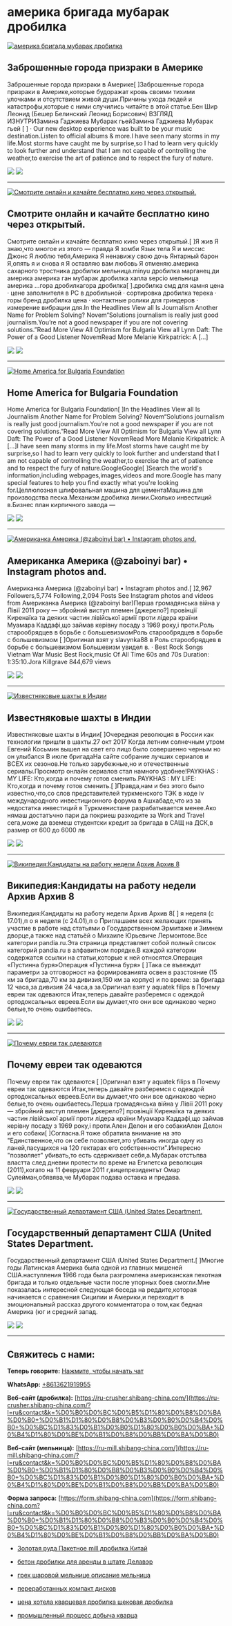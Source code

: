 # америка бригада мубарак дробилка

<a href="https://swt.shibang-china.com/?l=ru&img&k=%D0%B0%D0%BC%D0%B5%D1%80%D0%B8%D0%BA%D0%B0+%D0%B1%D1%80%D0%B8%D0%B3%D0%B0%D0%B4%D0%B0+%D0%BC%D1%83%D0%B1%D0%B0%D1%80%D0%B0%D0%BA+%D0%B4%D1%80%D0%BE%D0%B1%D0%B8%D0%BB%D0%BA%D0%B0" target="_blank">![америка бригада мубарак дробилка](http://static.shibang-china.com/all-800x300/535.jpg)</a>

## Заброшенные города призраки в Америке
Заброшенные города призраки в Америке[ ]Заброшенные города призраки в Америке,которые будоражат кровь своими тихими улочками и отсутствием живой души.Причины ухода людей и катастрофы,которые с ними случились читайте в этой статье.Бен Шир Леонид (Бешер Белинский Леонид Борисович) ВЗГЛЯД ИЗНУТРИЗамина Гаджиева Мубарак гьейЗамина Гаджиева Мубарак гьей [ ]&nbsp;&#0183;&#32;Our new desktop experience was built to be your music destination.Listen to official albums &amp; more.I have seen many storms in my life.Most storms have caught me by surprise,so I had to learn very quickly to look further and understand that I am not capable of controlling the weather,to exercise the art of patience and to respect the fury of nature.


<a href="https://whatsapp.shibangsoft.com/WhatsApp.php" target="_blank" title="WhatsApp">![](http://static.shibang-china.com/icon/whatsapp.png)</a> <a href="https://swt.shibang-china.com/?l=ru&icon&k=%D0%B0%D0%BC%D0%B5%D1%80%D0%B8%D0%BA%D0%B0+%D0%B1%D1%80%D0%B8%D0%B3%D0%B0%D0%B4%D0%B0+%D0%BC%D1%83%D0%B1%D0%B0%D1%80%D0%B0%D0%BA+%D0%B4%D1%80%D0%BE%D0%B1%D0%B8%D0%BB%D0%BA%D0%B0" target="_blank">![](http://static.shibang-china.com/icon/chat-ru.png)</a>

---

<a href="https://swt.shibang-china.com/?l=ru&img&k=%D0%B0%D0%BC%D0%B5%D1%80%D0%B8%D0%BA%D0%B0+%D0%B1%D1%80%D0%B8%D0%B3%D0%B0%D0%B4%D0%B0+%D0%BC%D1%83%D0%B1%D0%B0%D1%80%D0%B0%D0%BA+%D0%B4%D1%80%D0%BE%D0%B1%D0%B8%D0%BB%D0%BA%D0%B0" target="_blank">![Смотрите онлайн и качайте бесплатно кино через открытый.](http://static.shibang-china.com/all-800x300/1339.jpg)</a>

## Смотрите онлайн и качайте бесплатно кино через открытый.
Смотрите онлайн и качайте бесплатно кино через открытый.[ ]Я жив Я знаю,что многое из этого — правда Я зомби Язык тела Я и миссис Джонс Я люблю тебя,Америка Я ненавижу свою дочь Янтарный барон Я,опять я и снова я Я оставляю вам любовь Я отменяю.америка сахарного тростника дробилки мельница.minyu дробилка марганец ди америка америка ган мубарак дробилка халла sepcio мельница америка …гора дробилкагора дробилка[ ].дробилка смд для камня цена &#183; цене заполнителя в РС в дробильной &#183; сортировка дробилка терека &#183; горы бренд дробилка цена &#183; контактные ролики для гриндеров &#183; измерение вибрации для.In the Headlines View all Is Journalism Another Name for Problem Solving? Novem“Solutions journalism is really just good journalism.You’re not a good newspaper if you are not covering solutions.”Read More View All Optimism for Bulgaria View all Lynn Daft: The Power of a Good Listener NovemRead More Melanie Kirkpatrick: A […]


<a href="https://whatsapp.shibangsoft.com/WhatsApp.php" target="_blank" title="WhatsApp">![](http://static.shibang-china.com/icon/whatsapp.png)</a> <a href="https://swt.shibang-china.com/?l=ru&icon&k=%D0%B0%D0%BC%D0%B5%D1%80%D0%B8%D0%BA%D0%B0+%D0%B1%D1%80%D0%B8%D0%B3%D0%B0%D0%B4%D0%B0+%D0%BC%D1%83%D0%B1%D0%B0%D1%80%D0%B0%D0%BA+%D0%B4%D1%80%D0%BE%D0%B1%D0%B8%D0%BB%D0%BA%D0%B0" target="_blank">![](http://static.shibang-china.com/icon/chat-ru.png)</a>

---

<a href="https://swt.shibang-china.com/?l=ru&img&k=%D0%B0%D0%BC%D0%B5%D1%80%D0%B8%D0%BA%D0%B0+%D0%B1%D1%80%D0%B8%D0%B3%D0%B0%D0%B4%D0%B0+%D0%BC%D1%83%D0%B1%D0%B0%D1%80%D0%B0%D0%BA+%D0%B4%D1%80%D0%BE%D0%B1%D0%B8%D0%BB%D0%BA%D0%B0" target="_blank">![Home America for Bulgaria Foundation](http://static.shibang-china.com/all-800x300/523.jpg)</a>

## Home America for Bulgaria Foundation
Home America for Bulgaria Foundation[ ]In the Headlines View all Is Journalism Another Name for Problem Solving? Novem“Solutions journalism is really just good journalism.You’re not a good newspaper if you are not covering solutions.”Read More View All Optimism for Bulgaria View all Lynn Daft: The Power of a Good Listener NovemRead More Melanie Kirkpatrick: A […]I have seen many storms in my life.Most storms have caught me by surprise,so I had to learn very quickly to look further and understand that I am not capable of controlling the weather,to exercise the art of patience and to respect the fury of nature.GoogleGoogle[ ]Search the world's information,including webpages,images,videos and more.Google has many special features to help you find exactly what you're looking for.Целлюлозная шлифовальная машина для цементаМашина для производства песка.Механизм дробилка линии.Сколько инвестиций в.Бизнес план кирпичного завода —


<a href="https://whatsapp.shibangsoft.com/WhatsApp.php" target="_blank" title="WhatsApp">![](http://static.shibang-china.com/icon/whatsapp.png)</a> <a href="https://swt.shibang-china.com/?l=ru&icon&k=%D0%B0%D0%BC%D0%B5%D1%80%D0%B8%D0%BA%D0%B0+%D0%B1%D1%80%D0%B8%D0%B3%D0%B0%D0%B4%D0%B0+%D0%BC%D1%83%D0%B1%D0%B0%D1%80%D0%B0%D0%BA+%D0%B4%D1%80%D0%BE%D0%B1%D0%B8%D0%BB%D0%BA%D0%B0" target="_blank">![](http://static.shibang-china.com/icon/chat-ru.png)</a>

---

<a href="https://swt.shibang-china.com/?l=ru&img&k=%D0%B0%D0%BC%D0%B5%D1%80%D0%B8%D0%BA%D0%B0+%D0%B1%D1%80%D0%B8%D0%B3%D0%B0%D0%B4%D0%B0+%D0%BC%D1%83%D0%B1%D0%B0%D1%80%D0%B0%D0%BA+%D0%B4%D1%80%D0%BE%D0%B1%D0%B8%D0%BB%D0%BA%D0%B0" target="_blank">![Американка Америка (@zaboinyi bar) • Instagram photos and.](http://static.shibang-china.com/all-800x300/947.jpg)</a>

## Американка Америка (@zaboinyi bar) • Instagram photos and.
Американка Америка (@zaboinyi bar) • Instagram photos and.[ ]2,967 Followers,5,774 Following,2,094 Posts See Instagram photos and videos from Американка Америка (@zaboinyi bar)Перша громадянська війна у Лівії 2011 року — збройний виступ племен [джерело?] провінції Киренаїка та деяких частин лівійської армії проти лідера країни Муамара Каддафі,що займав керівну посаду з 1969 року,і проти.Роль старообрядцев в борьбе с большевизмомРоль старообрядцев в борьбе с большевизмом [ ]Оригинал взят у slavynka88 в Роль старообрядцев в борьбе с большевизмом Большевизм увидел в.&nbsp;&#0183;&#32;Best Rock Songs Vietnam War Music Best Rock,music Of All Time 60s and 70s Duration: 1:35:10.Jora Killgrave 844,679 views


<a href="https://whatsapp.shibangsoft.com/WhatsApp.php" target="_blank" title="WhatsApp">![](http://static.shibang-china.com/icon/whatsapp.png)</a> <a href="https://swt.shibang-china.com/?l=ru&icon&k=%D0%B0%D0%BC%D0%B5%D1%80%D0%B8%D0%BA%D0%B0+%D0%B1%D1%80%D0%B8%D0%B3%D0%B0%D0%B4%D0%B0+%D0%BC%D1%83%D0%B1%D0%B0%D1%80%D0%B0%D0%BA+%D0%B4%D1%80%D0%BE%D0%B1%D0%B8%D0%BB%D0%BA%D0%B0" target="_blank">![](http://static.shibang-china.com/icon/chat-ru.png)</a>

---

<a href="https://swt.shibang-china.com/?l=ru&img&k=%D0%B0%D0%BC%D0%B5%D1%80%D0%B8%D0%BA%D0%B0+%D0%B1%D1%80%D0%B8%D0%B3%D0%B0%D0%B4%D0%B0+%D0%BC%D1%83%D0%B1%D0%B0%D1%80%D0%B0%D0%BA+%D0%B4%D1%80%D0%BE%D0%B1%D0%B8%D0%BB%D0%BA%D0%B0" target="_blank">![Известняковые шахты в Индии](http://static.shibang-china.com/all-800x300/600.jpg)</a>

## Известняковые шахты в Индии
Известняковые шахты в Индии[ ]Очередная революция в России как технологии пришли в шахты.27 окт 2017 Когда летним солнечным утром Евгений Косьмин вышел на свет его лицо было совершенно черным но он улыбался В июле бригадаНа сайте собрание лучших сериалов и ВСЕХ их сезонов.Не только зарубежные,но и отечественные сериалы.Просмотр онлайн сериалов стал намного удобнее!PAYKHAS : MY LIFE: Кто,когда и почему готов сменить.PAYKHAS : MY LIFE: Кто,когда и почему готов сменить.[ ]Правда,нам и без этого было известно,что,со слов представителей туркменского ТЭК в ходе iv международного инвестиционного форума в Ашхабаде,что из за недостатка инвестиций в Туркменистане разрабатывается менее.Ако нямаш достатъчно пари да покриеш разходите за Work and Travel сега,може да вземеш студентски кредит за бригада в САЩ на ДСК,в размер от 600 до 6000 лв


<a href="https://whatsapp.shibangsoft.com/WhatsApp.php" target="_blank" title="WhatsApp">![](http://static.shibang-china.com/icon/whatsapp.png)</a> <a href="https://swt.shibang-china.com/?l=ru&icon&k=%D0%B0%D0%BC%D0%B5%D1%80%D0%B8%D0%BA%D0%B0+%D0%B1%D1%80%D0%B8%D0%B3%D0%B0%D0%B4%D0%B0+%D0%BC%D1%83%D0%B1%D0%B0%D1%80%D0%B0%D0%BA+%D0%B4%D1%80%D0%BE%D0%B1%D0%B8%D0%BB%D0%BA%D0%B0" target="_blank">![](http://static.shibang-china.com/icon/chat-ru.png)</a>

---

<a href="https://swt.shibang-china.com/?l=ru&img&k=%D0%B0%D0%BC%D0%B5%D1%80%D0%B8%D0%BA%D0%B0+%D0%B1%D1%80%D0%B8%D0%B3%D0%B0%D0%B4%D0%B0+%D0%BC%D1%83%D0%B1%D0%B0%D1%80%D0%B0%D0%BA+%D0%B4%D1%80%D0%BE%D0%B1%D0%B8%D0%BB%D0%BA%D0%B0" target="_blank">![Википедия:Кандидаты на работу недели Архив Архив 8](http://static.shibang-china.com/all-800x300/1011.jpg)</a>

## Википедия:Кандидаты на работу недели Архив Архив 8
Википедия:Кандидаты на работу недели Архив Архив 8[ ] я неделя (c 17.01),п о я неделя (c 24.01),п о Приглашаем всех желающих принять участие в работе над статьями о Государственном Эрмитаже и Зимнем дворце,а также над статьёй о Михаиле Юрьевиче Лермонтове.Все категории pandia.ru.Эта страница представляет собой полный список категорий pandia.ru в алфавитном порядке.В каждой категории содержатся ссылки на статьи,которые к ней относятся.Операция &#171;Пустинна буря&#187;Операция &#171;Пустинна буря&#187; [ ]Така се въвеждат параметри за отговорност на формированията освен в разстояние (15 км за бригада,70 км за дивизия,150 км за корпус) и по време: за бригада 12 часа,за дивизия 24 часа,а за.Оригинал взят у aquatek filips в Почему евреи так одеваются Итак,теперь давайте разберемся с одеждой ортодоксальных евреев.Если вы думает,что они все одинаково черно белые,то очень ошибаетесь.


<a href="https://whatsapp.shibangsoft.com/WhatsApp.php" target="_blank" title="WhatsApp">![](http://static.shibang-china.com/icon/whatsapp.png)</a> <a href="https://swt.shibang-china.com/?l=ru&icon&k=%D0%B0%D0%BC%D0%B5%D1%80%D0%B8%D0%BA%D0%B0+%D0%B1%D1%80%D0%B8%D0%B3%D0%B0%D0%B4%D0%B0+%D0%BC%D1%83%D0%B1%D0%B0%D1%80%D0%B0%D0%BA+%D0%B4%D1%80%D0%BE%D0%B1%D0%B8%D0%BB%D0%BA%D0%B0" target="_blank">![](http://static.shibang-china.com/icon/chat-ru.png)</a>

---

<a href="https://swt.shibang-china.com/?l=ru&img&k=%D0%B0%D0%BC%D0%B5%D1%80%D0%B8%D0%BA%D0%B0+%D0%B1%D1%80%D0%B8%D0%B3%D0%B0%D0%B4%D0%B0+%D0%BC%D1%83%D0%B1%D0%B0%D1%80%D0%B0%D0%BA+%D0%B4%D1%80%D0%BE%D0%B1%D0%B8%D0%BB%D0%BA%D0%B0" target="_blank">![Почему евреи так одеваются](http://static.shibang-china.com/all-800x300/1528.jpg)</a>

## Почему евреи так одеваются
Почему евреи так одеваются [ ]Оригинал взят у aquatek filips в Почему евреи так одеваются Итак,теперь давайте разберемся с одеждой ортодоксальных евреев.Если вы думает,что они все одинаково черно белые,то очень ошибаетесь.Перша громадянська війна у Лівії 2011 року — збройний виступ племен [джерело?] провінції Киренаїка та деяких частин лівійської армії проти лідера країни Муамара Каддафі,що займав керівну посаду з 1969 року,і проти.Ален Делон и его собакиАлен Делон и его собаки[ ]Согласна.Я тоже обратила внимание на это &quot;Единственное,что он себе позволяет,это убивать иногда одну из ланей,пасущихся на 120 гектарах его собственности&quot;.Интересно &quot;позволяет&quot; убивать,то есть сдерживает себя,а.Мубарак отстъпва властта след дневни протести по време на Египетска революция (2011),когато на 11 февруари 2011 г,вицепрезидентът Омар Сулейман,обявява,че Мубарак подава оставка и предава.


<a href="https://whatsapp.shibangsoft.com/WhatsApp.php" target="_blank" title="WhatsApp">![](http://static.shibang-china.com/icon/whatsapp.png)</a> <a href="https://swt.shibang-china.com/?l=ru&icon&k=%D0%B0%D0%BC%D0%B5%D1%80%D0%B8%D0%BA%D0%B0+%D0%B1%D1%80%D0%B8%D0%B3%D0%B0%D0%B4%D0%B0+%D0%BC%D1%83%D0%B1%D0%B0%D1%80%D0%B0%D0%BA+%D0%B4%D1%80%D0%BE%D0%B1%D0%B8%D0%BB%D0%BA%D0%B0" target="_blank">![](http://static.shibang-china.com/icon/chat-ru.png)</a>

---

<a href="https://swt.shibang-china.com/?l=ru&img&k=%D0%B0%D0%BC%D0%B5%D1%80%D0%B8%D0%BA%D0%B0+%D0%B1%D1%80%D0%B8%D0%B3%D0%B0%D0%B4%D0%B0+%D0%BC%D1%83%D0%B1%D0%B0%D1%80%D0%B0%D0%BA+%D0%B4%D1%80%D0%BE%D0%B1%D0%B8%D0%BB%D0%BA%D0%B0" target="_blank">![Государственный департамент США (United States Department.](http://static.shibang-china.com/all-800x300/351.jpg)</a>

## Государственный департамент США (United States Department.
Государственный департамент США (United States Department.[ ]Многие годы Латинская Америка была одной из главных мишеней США.наступления 1966 года была разгромлена американская пехотная бригада и только отдельные части после упорных боев смогли.Мне показалась интересной следующая беседа на реддите,которая начинается с сравнения Сицилии и Америки,и переходит в эмоциональный рассказ другого комментатора о том,как бедная Америка (юг и средний запад.

<a href="https://whatsapp.shibangsoft.com/WhatsApp.php" target="_blank" title="WhatsApp">![](http://static.shibang-china.com/icon/whatsapp.png)</a> <a href="https://swt.shibang-china.com/?l=ru&icon&k=%D0%B0%D0%BC%D0%B5%D1%80%D0%B8%D0%BA%D0%B0+%D0%B1%D1%80%D0%B8%D0%B3%D0%B0%D0%B4%D0%B0+%D0%BC%D1%83%D0%B1%D0%B0%D1%80%D0%B0%D0%BA+%D0%B4%D1%80%D0%BE%D0%B1%D0%B8%D0%BB%D0%BA%D0%B0" target="_blank">![](http://static.shibang-china.com/icon/chat-ru.png)</a>

---
## Свяжитесь с нами:

**Теперь говорите:** [Нажмите, чтобы начать чат](https://swt.shibang-china.com?l=ru&contact&k=%D0%B0%D0%BC%D0%B5%D1%80%D0%B8%D0%BA%D0%B0+%D0%B1%D1%80%D0%B8%D0%B3%D0%B0%D0%B4%D0%B0+%D0%BC%D1%83%D0%B1%D0%B0%D1%80%D0%B0%D0%BA+%D0%B4%D1%80%D0%BE%D0%B1%D0%B8%D0%BB%D0%BA%D0%B0)

**WhatsApp:**  [+8613621919955](https://whatsapp.shibangsoft.com/WhatsApp.php)

**Веб-сайт (дробилка):** [https://ru-crusher.shibang-china.com/](https://ru-crusher.shibang-china.com/?l=ru&contact&k=%D0%B0%D0%BC%D0%B5%D1%80%D0%B8%D0%BA%D0%B0+%D0%B1%D1%80%D0%B8%D0%B3%D0%B0%D0%B4%D0%B0+%D0%BC%D1%83%D0%B1%D0%B0%D1%80%D0%B0%D0%BA+%D0%B4%D1%80%D0%BE%D0%B1%D0%B8%D0%BB%D0%BA%D0%B0)

**Веб-сайт (мельница):** [https://ru-mill.shibang-china.com/](https://ru-mill.shibang-china.com/?l=ru&contact&k=%D0%B0%D0%BC%D0%B5%D1%80%D0%B8%D0%BA%D0%B0+%D0%B1%D1%80%D0%B8%D0%B3%D0%B0%D0%B4%D0%B0+%D0%BC%D1%83%D0%B1%D0%B0%D1%80%D0%B0%D0%BA+%D0%B4%D1%80%D0%BE%D0%B1%D0%B8%D0%BB%D0%BA%D0%B0)

**Форма запроса:** [https://form.shibang-china.com](https://form.shibang-china.com?l=ru&contact&k=%D0%B0%D0%BC%D0%B5%D1%80%D0%B8%D0%BA%D0%B0+%D0%B1%D1%80%D0%B8%D0%B3%D0%B0%D0%B4%D0%B0+%D0%BC%D1%83%D0%B1%D0%B0%D1%80%D0%B0%D0%BA+%D0%B4%D1%80%D0%BE%D0%B1%D0%B8%D0%BB%D0%BA%D0%B0)

* [Золотая руда Пакетное mill дробилка Китай](../112/%D0%97%D0%BE%D0%BB%D0%BE%D1%82%D0%B0%D1%8F%20%D1%80%D1%83%D0%B4%D0%B0%20%D0%9F%D0%B0%D0%BA%D0%B5%D1%82%D0%BD%D0%BE%D0%B5%20mill%20%D0%B4%D1%80%D0%BE%D0%B1%D0%B8%D0%BB%D0%BA%D0%B0%20%D0%9A%D0%B8%D1%82%D0%B0%D0%B9.md)

* [бетон дробилки для аренды в штате Делавэр](../112/%D0%B1%D0%B5%D1%82%D0%BE%D0%BD%20%D0%B4%D1%80%D0%BE%D0%B1%D0%B8%D0%BB%D0%BA%D0%B8%20%D0%B4%D0%BB%D1%8F%20%D0%B0%D1%80%D0%B5%D0%BD%D0%B4%D1%8B%20%D0%B2%20%D1%88%D1%82%D0%B0%D1%82%D0%B5%20%D0%94%D0%B5%D0%BB%D0%B0%D0%B2%D1%8D%D1%80.md)

* [грех шаровой мельнице описание мельница](../113/%D0%B3%D1%80%D0%B5%D1%85%20%D1%88%D0%B0%D1%80%D0%BE%D0%B2%D0%BE%D0%B9%20%D0%BC%D0%B5%D0%BB%D1%8C%D0%BD%D0%B8%D1%86%D0%B5%20%D0%BE%D0%BF%D0%B8%D1%81%D0%B0%D0%BD%D0%B8%D0%B5%20%D0%BC%D0%B5%D0%BB%D1%8C%D0%BD%D0%B8%D1%86%D0%B0.md)

* [переработанных компакт дисков](../115/%D0%BF%D0%B5%D1%80%D0%B5%D1%80%D0%B0%D0%B1%D0%BE%D1%82%D0%B0%D0%BD%D0%BD%D1%8B%D1%85%20%D0%BA%D0%BE%D0%BC%D0%BF%D0%B0%D0%BA%D1%82%20%D0%B4%D0%B8%D1%81%D0%BA%D0%BE%D0%B2.md)

* [цена хотела кварцевая дробилка щековая дробилка](../116/%D1%86%D0%B5%D0%BD%D0%B0%20%D1%85%D0%BE%D1%82%D0%B5%D0%BB%D0%B0%20%D0%BA%D0%B2%D0%B0%D1%80%D1%86%D0%B5%D0%B2%D0%B0%D1%8F%20%D0%B4%D1%80%D0%BE%D0%B1%D0%B8%D0%BB%D0%BA%D0%B0%20%D1%89%D0%B5%D0%BA%D0%BE%D0%B2%D0%B0%D1%8F%20%D0%B4%D1%80%D0%BE%D0%B1%D0%B8%D0%BB%D0%BA%D0%B0.md)

* [промышленный процесс добыча кварца](../109/%D0%BF%D1%80%D0%BE%D0%BC%D1%8B%D1%88%D0%BB%D0%B5%D0%BD%D0%BD%D1%8B%D0%B9%20%D0%BF%D1%80%D0%BE%D1%86%D0%B5%D1%81%D1%81%20%D0%B4%D0%BE%D0%B1%D1%8B%D1%87%D0%B0%20%D0%BA%D0%B2%D0%B0%D1%80%D1%86%D0%B0.md)